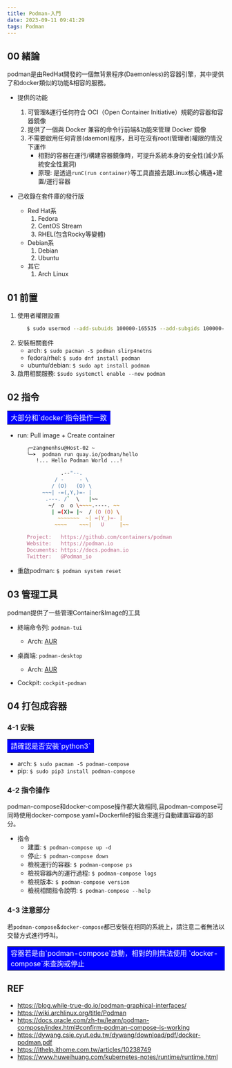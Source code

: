 ```yaml
---
title: Podman-入門
date: 2023-09-11 09:41:29
tags: Podman
---
```


## 00 緒論
podman是由RedHat開發的一個無背景程序(Daemonless)的容器引擎，其中提供了和docker類似的功能&相容的服務。

- 提供的功能
  1. 可管理&運行任何符合 OCI（Open Container Initiative）規範的容器和容器鏡像
  2. 提供了一個與 Docker 兼容的命令行前端&功能來管理 Docker 鏡像
  3. 不需要啟用任何背景(daemon)程序，且可在沒有root(管理者)權限的情況下運作
     * 相對的容器在運行/構建容器鏡像時，可提升系統本身的安全性(減少系統安全性漏洞)
     * 原理: 是透過`runC(run container)`等工具直接去跟Linux核心構通+建置/運行容器

- 己收錄在套件庫的發行版
  * Red Hat系
    1. Fedora
    2. CentOS Stream
    3. RHEL(包含Rocky等變體)
  * Debian系
    1. Debian
    2. Ubuntu
  * 其它
    1. Arch Linux 

## 01 前置
1. 使用者權限設置
   ```zsh
      $ sudo usermod --add-subuids 100000-165535 --add-subgids 100000-165535 [username]
   ```
2. 安裝相關套件
   * arch: `$ sudo pacman -S podman slirp4netns`
   * fedora/rhel: `$ sudo dnf install podman`
   * ubuntu/debian: `$ sudo apt install podman`
3. 啟用相關服務: `$sudo systemctl enable --now podman`

## 02 指令

<table><tr><td bgcolor=0000FF>
  <font color="white">大部分和`docker`指令操作一致</font>
</td></tr></table>

- run: Pull image + Create container
  ```zsh
     ╭─zangmenhsu@Host-02 ~  
     ╰─➤  podman run quay.io/podman/hello         
        !... Hello Podman World ...!

                .--"--.           
              / -     - \         
             / (O)   (O) \        
          ~~~| -=(,Y,)=- |         
           .---. /`  \   |~~      
            ~/  o  o \~~~~.----. ~~   
             | =(X)= |~  / (O (O) \   
               ~~~~~~~  ~| =(Y_)=- |   
              ~~~~    ~~~|   U     |~~ 

     Project:   https://github.com/containers/podman
     Website:   https://podman.io
     Documents: https://docs.podman.io
     Twitter:   @Podman_io
  ```
- 重啟podman: `$ podman system reset`

## 03 管理工具

podman提供了一些管理Container&Image的工具

- 終端命令列: `podman-tui`
  * Arch: [AUR](https://aur.archlinux.org/packages/podman-tui)

- 桌面端: `podman-desktop`
  * Arch: [AUR](https://aur.archlinux.org/packages/podman-desktop)

- Cockpit: `cockpit-podman`

## 04 打包成容器
### 4-1 安裝
<table><tr><td bgcolor=0000FF>
   <font color=white> 請確認是否安裝`python3` </font>
</td></tr></table>

- arch: `$ sudo pacman -S podman-compose` 
- pip: `$ sudo pip3 install podman-compose`

### 4-2 指令操作
podman-compose和docker-compose操作都大致相同,且podman-compose可同時使用docker-compose.yaml+Dockerfile的組合來進行自動建置容器的部分。

- 指令
  * 建置: `$ podman-compose up -d`
  * 停止: `$ podman-compose down`
  * 檢視運行的容器: `$ podman-compose ps`
  * 檢視容器內的運行過程: `$ podman-compose logs`
  * 檢視版本: `$ podman-compose version`
  * 檢視相關指令說明: `$ podman-compose --help`

### 4-3 注意部分
若`podman-compose`&`docker-compose`都已安裝在相同的系統上，請注意二者無法以交替方式進行呼叫。
  <table><tr><td bgcolor=0000FF>
   <font color=white> 容器若是由`podman-compose`啟動，相對的則無法使用 `docker-compose`來查詢或停止</font>
  </td></tr></table>
  

## REF
- https://blog.while-true-do.io/podman-graphical-interfaces/
- https://wiki.archlinux.org/title/Podman
- https://docs.oracle.com/zh-tw/learn/podman-compose/index.html#confirm-podman-compose-is-working
- https://dywang.csie.cyut.edu.tw/dywang/download/pdf/docker-podman.pdf
- https://ithelp.ithome.com.tw/articles/10238749
- https://www.huweihuang.com/kubernetes-notes/runtime/runtime.html